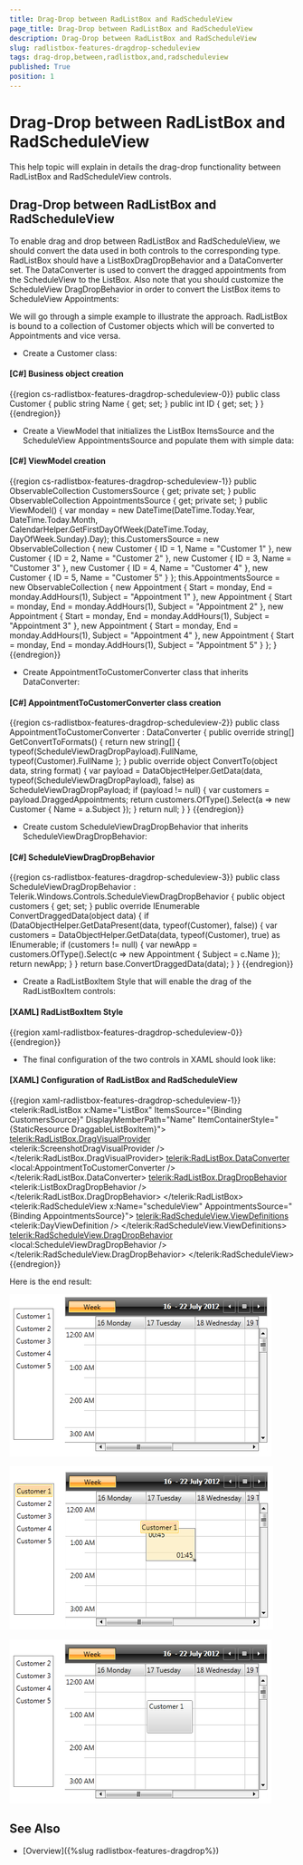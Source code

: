 ```yaml
---
title: Drag-Drop between RadListBox and RadScheduleView
page_title: Drag-Drop between RadListBox and RadScheduleView
description: Drag-Drop between RadListBox and RadScheduleView
slug: radlistbox-features-dragdrop-scheduleview
tags: drag-drop,between,radlistbox,and,radscheduleview
published: True
position: 1
---
```


# Drag-Drop between RadListBox and RadScheduleView

This help topic will explain in details the drag-drop functionality between RadListBox and RadScheduleView controls.

## Drag-Drop between RadListBox and RadScheduleView

To enable drag and drop between RadListBox and RadScheduleView, we should convert the data used in both controls to the corresponding type. RadListBox should have a ListBoxDragDropBehavior and a DataConverter set. The DataConverter is used to convert the dragged appointments from the ScheduleView to the ListBox. Also note that you should customize the ScheduleView DragDropBehavior in order to convert the ListBox items to ScheduleView Appointments:

We will go through a simple example to illustrate the approach. RadListBox is bound to a collection of Customer objects which will be converted to Appointments and vice versa.

* Create a Customer class:

#### __[C#]  Business object creation__

{{region cs-radlistbox-features-dragdrop-scheduleview-0}}
	public class Customer
	{
	    public string Name { get; set; }
	    public int ID { get; set; }
	}
{{endregion}}

* Create a ViewModel that initializes the ListBox ItemsSource and the ScheduleView AppointmentsSource and populate them with simple data:

#### __[C#]  ViewModel creation__

{{region cs-radlistbox-features-dragdrop-scheduleview-1}}
	public ObservableCollection<Customer> CustomersSource { get; private set; }
	public ObservableCollection<Appointment> AppointmentsSource { get; private set; }
	public ViewModel()
	{
	    var monday = new DateTime(DateTime.Today.Year, DateTime.Today.Month, CalendarHelper.GetFirstDayOfWeek(DateTime.Today, DayOfWeek.Sunday).Day);
	    this.CustomersSource = new ObservableCollection<Customer> 
	 {
	  new Customer { ID = 1, Name = "Customer 1" },
	  new Customer { ID = 2, Name = "Customer 2" },
	  new Customer { ID = 3, Name = "Customer 3" },
	  new Customer { ID = 4, Name = "Customer 4" },
	  new Customer { ID = 5, Name = "Customer 5" } 
	 };
	    this.AppointmentsSource = new ObservableCollection<Appointment> 
	 { 
	  new Appointment { Start = monday, End = monday.AddHours(1), Subject = "Appointment 1" },
	  new Appointment { Start = monday, End = monday.AddHours(1), Subject = "Appointment 2" },
	  new Appointment { Start = monday, End = monday.AddHours(1), Subject = "Appointment 3" },
	  new Appointment { Start = monday, End = monday.AddHours(1), Subject = "Appointment 4" },
	  new Appointment { Start = monday, End = monday.AddHours(1), Subject = "Appointment 5" } 
	 };
	}
{{endregion}}

* Create AppointmentToCustomerConverter class that inherits DataConverter:

#### __[C#]  AppointmentToCustomerConverter class creation__

{{region cs-radlistbox-features-dragdrop-scheduleview-2}}
	public class AppointmentToCustomerConverter : DataConverter
	{
	    public override string[] GetConvertToFormats()
	    {
	        return new string[] { typeof(ScheduleViewDragDropPayload).FullName, typeof(Customer).FullName };
	    }
	    public override object ConvertTo(object data, string format)
	    {
	        var payload = DataObjectHelper.GetData(data, typeof(ScheduleViewDragDropPayload), false) as ScheduleViewDragDropPayload;
	        if (payload != null)
	        {
	            var customers = payload.DraggedAppointments;
	            return customers.OfType<Appointment>().Select(a => new Customer { Name = a.Subject });
	        }
	        return null;
	    }
	}
{{endregion}}

* Create custom ScheduleViewDragDropBehavior that inherits ScheduleViewDragDropBehavior:

#### __[C#]  ScheduleViewDragDropBehavior__

{{region cs-radlistbox-features-dragdrop-scheduleview-3}}
	public class ScheduleViewDragDropBehavior : Telerik.Windows.Controls.ScheduleViewDragDropBehavior
	{
	    public object customers { get; set; }
	    public override IEnumerable<IOccurrence> ConvertDraggedData(object data)
	    {
	        if (DataObjectHelper.GetDataPresent(data, typeof(Customer), false))
	        {
	            var customers = DataObjectHelper.GetData(data, typeof(Customer), true) as IEnumerable;
	            if (customers != null)
	            {
	                var newApp = customers.OfType<Customer>().Select(c => new Appointment { Subject = c.Name });
	                return newApp;
	            }
	        }
	        return base.ConvertDraggedData(data);
	    }
	}
{{endregion}}

* Create a RadListBoxItem Style that will enable the drag of the RadListBoxItem controls:

#### __[XAML]  RadListBoxItem Style__

{{region xaml-radlistbox-features-dragdrop-scheduleview-0}}
	<Style x:Key="DraggableListBoxItem" TargetType="telerik:RadListBoxItem">
	    <Setter Property="telerik:DragDropManager.AllowCapturedDrag" Value="True" />
	</Style>
{{endregion}}

* The final configuration of the two controls in XAML should look like:

#### __[XAML]  Configuration of RadListBox and RadScheduleView__

{{region xaml-radlistbox-features-dragdrop-scheduleview-1}}
	<telerik:RadListBox x:Name="ListBox"
						ItemsSource="{Binding CustomersSource}" 
						DisplayMemberPath="Name" 
						ItemContainerStyle="{StaticResource DraggableListBoxItem}">
		<telerik:RadListBox.DragVisualProvider>
			<telerik:ScreenshotDragVisualProvider />
		</telerik:RadListBox.DragVisualProvider>
		<telerik:RadListBox.DataConverter>
			<local:AppointmentToCustomerConverter />
		</telerik:RadListBox.DataConverter>
		<telerik:RadListBox.DragDropBehavior>
			<telerik:ListBoxDragDropBehavior />
		</telerik:RadListBox.DragDropBehavior>
	</telerik:RadListBox>
	<telerik:RadScheduleView x:Name="scheduleView" 
								AppointmentsSource="{Binding AppointmentsSource}">
		<telerik:RadScheduleView.ViewDefinitions>
			<telerik:DayViewDefinition />
		</telerik:RadScheduleView.ViewDefinitions>
		<telerik:RadScheduleView.DragDropBehavior>
			<local:ScheduleViewDragDropBehavior />
		</telerik:RadScheduleView.DragDropBehavior>
	</telerik:RadScheduleView>
{{endregion}}

Here is the end result:

![radlistbox features dragdrop 3](images/radlistbox_features_dragdrop_3.png)

![radlistbox features dragdrop 4](images/radlistbox_features_dragdrop_4.png)

![radlistbox features dragdrop 5](images/radlistbox_features_dragdrop_5.png)

## See Also

 * [Overview]({%slug radlistbox-features-dragdrop%})
